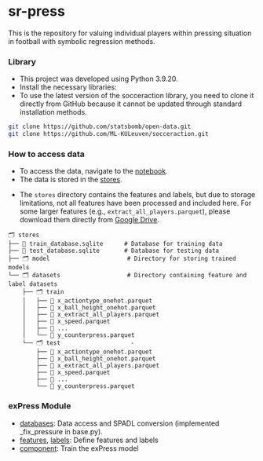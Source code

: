 # sr-press
This is the repository for valuing individual players within pressing situation in football with symbolic regression methods.

### Library
- This project was developed using Python 3.9.20.
- Install the necessary libraries:
- To use the latest version of the socceraction library, you need to clone it directly from GitHub because it cannot be updated through standard installation methods.
```bash
git clone https://github.com/statsbomb/open-data.git
git clone https://github.com/ML-KULeuven/socceraction.git
```

### How to access data
- To access the data, navigate to the [notebook](https://github.com/leemingo/sr-press/tree/geonhee/notebook).
- The data is stored in the [stores](https://github.com/leemingo/sr-press/tree/geonhee/stores).
 * The `stores` directory contains the features and labels, but due to storage limitations, not all features have been processed and included here. For some larger features (e.g., `extract_all_players.parquet`), please download them directly from [Google Drive](https://drive.google.com/drive/folders/1MJ5UIXgQ2EEcQNstz4Jq2uNRGdOPKLl-).

```
🗂️ stores
├── 📄 train_database.sqlite      # Database for training data
├── 📄 test_database.sqlite       # Database for testing data
├── 🗂️ model                      # Directory for storing trained models
└── 🗂️ datasets                   # Directory containing feature and label datasets
    ├── 🗂️ train                  
    │   ├── 📄 x_actiontype_onehot.parquet     
    │   ├── 📄 x_ball_height_onehot.parquet    
    │   ├── 📄 x_extract_all_players.parquet  
    │   ├── 📄 x_speed.parquet      
    │   ├── 📄 ...              
    │   └── 📄 y_counterpress.parquet          
    └── 🗂️ test                    - 
        ├── 📄 x_actiontype_onehot.parquet     
        ├── 📄 x_ball_height_onehot.parquet   
        ├── 📄 x_extract_all_players.parquet   
        ├── 📄 x_speed.parquet  
        ├── 📄 ...         
        └── 📄 y_counterpress.parquet  
```

### exPress Module
- [databases](https://github.com/leemingo/sr-press/tree/geonhee/express/databases): Data access and SPADL conversion (implemented _fix_pressure in base.py).
- [features](https://github.com/leemingo/sr-press/blob/geonhee/express/features.py), [labels](https://github.com/leemingo/sr-press/blob/geonhee/express/labels.py): Define features and labels
- [component](https://github.com/leemingo/sr-press/tree/geonhee/express/components): Train the exPress model
